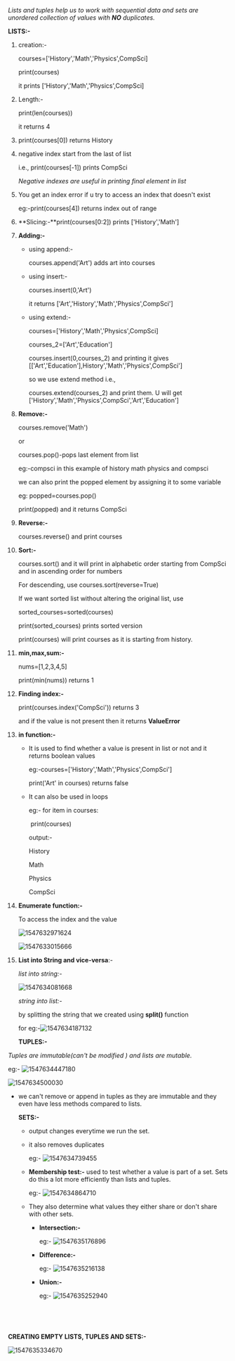 *Lists and tuples help us to work with sequential data and sets are unordered collection of values with **NO** duplicates.*

**LISTS:-**

1. creation:-

    courses=['History','Math','Physics',CompSci]

   print(courses)

   it prints ['History','Math','Physics',CompSci]

2. Length:-

   print(len(courses))

   it returns 4

3. print(courses[0]) returns History

4. negative index start from the last of list

   i.e., print(courses[-1]) prints CompSci

   *Negative indexes are useful in printing final element in list*

5. You get an index error if u try to access an index that doesn't exist 

   eg:-print(courses[4]) returns index out of range

6. **Slicing:-**print(courses[0:2]) prints ['History','Math']

7. **Adding:-** 

   - using append:-

     courses.append('Art') adds art into courses

   - using insert:-

     courses.insert(0,'Art')

     it returns ['Art','History','Math','Physics',CompSci']

   - using extend:-

     courses=['History','Math','Physics',CompSci]

     courses_2=['Art','Education']

     courses.insert(0,courses_2) and printing it gives [['Art','Education'],History','Math','Physics',CompSci']

     so we use extend method i.e.,

     courses.extend(courses_2) and print them. U will get ['History','Math','Physics',CompSci','Art','Education']

8. **Remove:-**

   courses.remove('Math')

   or

   courses.pop()-pops last element from list 

   eg:-compsci in this example of history math physics and compsci

   we can also print the popped element by assigning it to some variable 

   eg: popped=courses.pop()

   print(popped) and it returns CompSci

9. **Reverse:-**

   courses.reverse() and print courses

10. **Sort:-**

    courses.sort() and it will print in alphabetic order starting from CompSci and in ascending order for numbers

    For descending, use courses.sort(reverse=True)

    If we want sorted list without altering the original list, use 

    sorted_courses=sorted(courses)

    print(sorted_courses) prints sorted version 

    print(courses) will print courses as it is starting from history.

11. **min,max,sum:-**

    nums=[1,2,3,4,5]

    print(min(nums)) returns 1

12. **Finding index:-**

    print(courses.index('CompSci')) returns 3

    and if the value is not present then it returns **ValueError**

13. **in function:-**

    - It is used to find whether a value is present in list or not and it returns boolean values

      eg:-courses=['History','Math','Physics',CompSci']

      print('Art' in courses) returns false

    - It can also be used in loops

      eg:- for item in courses:

      ​		print(courses)

      output:-

      History

      Math

      Physics

      CompSci

14. **Enumerate function:-**

    To access the index and the value

    ![1547632971624](C:\Users\lchitrag\AppData\Roaming\Typora\typora-user-images\1547632971624.png)

    ![1547633015666](C:\Users\lchitrag\AppData\Roaming\Typora\typora-user-images\1547633015666.png)

15. **List into String and vice-versa**:-

    *list into string:-*

    ![1547634081668](C:\Users\lchitrag\AppData\Roaming\Typora\typora-user-images\1547634081668.png)

    

    *string into list:-*

    by splitting the string that we created using **split()** function

    for eg:-![1547634187132](C:\Users\lchitrag\AppData\Roaming\Typora\typora-user-images\1547634187132.png)

    

    **TUPLES:-**

*Tuples are immutable(can't be modified ) and lists are mutable.*

eg:- ![1547634447180](C:\Users\lchitrag\AppData\Roaming\Typora\typora-user-images\1547634447180.png)

![1547634500030](C:\Users\lchitrag\AppData\Roaming\Typora\typora-user-images\1547634500030.png)

- we can't remove or append in tuples as they are immutable and they even have less methods compared to lists.

  **SETS:-**

  - output changes everytime we run the set. 

  - it also removes duplicates

    eg:- ![1547634739455](C:\Users\lchitrag\AppData\Roaming\Typora\typora-user-images\1547634739455.png)

  - **Membership test:-** used to test whether a value is part of a set. Sets do this a lot more efficiently than lists and tuples. 

    eg:- ![1547634864710](C:\Users\lchitrag\AppData\Roaming\Typora\typora-user-images\1547634864710.png)

  - They also determine what values they either share or don't share with other sets. 

    - **Intersection:-**

      eg:- ![1547635176896](C:\Users\lchitrag\AppData\Roaming\Typora\typora-user-images\1547635176896.png)

    - **Difference:-**

      eg:- ![1547635216138](C:\Users\lchitrag\AppData\Roaming\Typora\typora-user-images\1547635216138.png)

    - **Union:-**

      eg:- ![1547635252940](C:\Users\lchitrag\AppData\Roaming\Typora\typora-user-images\1547635252940.png)

      ​           

      ​      

**CREATING EMPTY LISTS, TUPLES AND SETS:-**

![1547635334670](C:\Users\lchitrag\AppData\Roaming\Typora\typora-user-images\1547635334670.png)